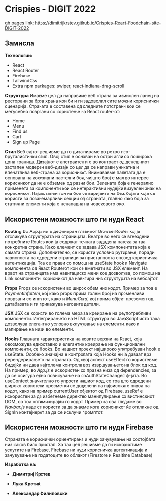# Crispies - DIGIT 2022

gh pages link: https://dimitrijkrstev.github.io/Crispies-React-Foodchain-site-DIGIT-2022

## Замисла
**Технологии:**
- React
- React Router
- Firebase
- TailwindCss
- Extra npm packages: swiper, react-indiana-drag-scroll

**Структура**
Имавме цел да направиме веб страна за измислен ланец на ресторани за брза храна кои би и ги задоволил сите можни кориснички сценарија. Страната е составена од следните потстрани кои се меѓусебно поврзани со користење на React router-от:

- Home
- Menu
- Find us
- Cart
- Sign up Page

**Стил**
Веб сајтот решивме да го дизајнираме во ретро нео-бруталистички стил. Овој стил е основан на остри агли со поширока црна граница. Дизајнот е апстрактен и е во контраст од денешниот застапен модерен веб-дизајн со цел да се направи уникатна и впечатлива веб-страна за корисникот. Внимававме палетата да е основана на кохезивни пастелни бои, чијшто број е мал во интерес корисникот да не е обземен од разни бои. Зелената боја е генерално применета за компоненти кои се интерактивни нудејќи визуелен знак на корисникот. Најзастапен тон на бои се варијанти на беж бојата која се користи за позанемарливи секции од страната, главно како боја за статични елементи која е ненападна на човековото око.

## Искористени можности што ги нуди React
**Routing**
Во App.js ни е дефиниран главниот BrowserRouter кој ја отсликува структурата на страницата. Внатре во него се вгнездени потребните Routes кои ја содржат точната зададена патека за таа конкретна страна. Како елемент се задава JSX компонентата која е самата страна. Дополнително, се користи условно рутирање, поради зависноста на одредени страници за пристапноста според корисничка автентикација. Тоа се прави со помош на useState hook и Navigate компонента од React Routerот кои се вметнати во JSX елемент. На врвот на страницата има навигациско мени кое дозволува, со помош на Link компоненти, корисникот да навигира низ структурата на вебсајтот.

**Props**
Props се искористени во широк обем низ кодот. Пример за тоа е *PaymentInfoItem*, кој како props прима голем број на променливи поврзани со инпутот, како и *MenuCard*, кој прима објект преземен од датабазата и ги прикажува неговите детали. 

**JSX**
JSX се користи во голема мера за креирање на реупотребливи компоненти. Интегрирањето на HTML структура во JavaScript исто така дозволува елегантно условно вклучување на елементи, како и мапирање на низи во елементи.

**Hooks**
Главната карактеристика на новите верзии на React, која овозможува едноставно и елегантно креирање на функционални компоненти, се Hooks. Во нашиот проект најшироко употребуван hook е useState. Особено значајна е контролата која Hooks ни ја даваат врз ререндерирањето на страната. Од овој аспект useEffect го користевме бидејќи ни дава најголема контрола врз извршувањето на блок од код. На пример, во *App.js* е искористен со празна низа од dependencies, за да се осигура едно повикување на onAuthStateChanged ф-јата. Во useContext значително го упрости нашиот код, со тоа што одредени широко користени пресметки се доделени на највисоките нивоа на кодот, како на пример currentUser објектот од Firebase. useRef е искористен за да избегнеме директно манипулирање со вистинскиот DOM, со тоа оптимизирајќи го кодот. Пример за ова гледаме во *Navbar.js* каде се користи за да знаеме кога корисникот ќе откликне од SignIn контејнерот за да се исклучи промптот.

## Искористени можности што ги нуди Firebase
Страната е кориснички ориентирана и нуди зачувување на состојбата низ каков било пристап. За таа цел решивме да ги искористиме услугите на Firebase, Firebase ни нуди корисничка автентикација и зачувување на податоците во облакот (Firestore и Realtime Database)

**Изработка на:**

- **Димитриј Крстев**

- **Лука Крстиќ**

- **Александар Филиповски**


